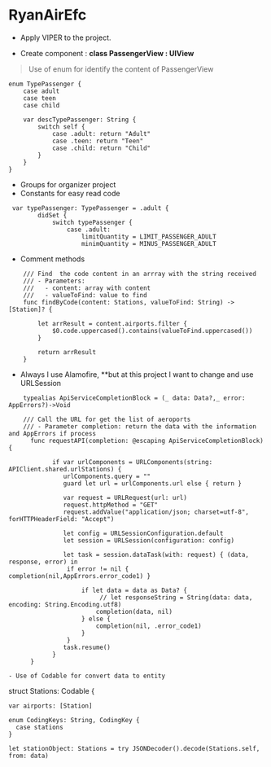 # RyanAirEfc

- Apply VIPER to the project.

- Create component : **class PassengerView : UIView** 
> Use of enum for identify the content of PassengerView
 
```
enum TypePassenger {
    case adult
    case teen
    case child
    
    var descTypePassenger: String {
        switch self {
            case .adult: return "Adult"
            case .teen: return "Teen"
            case .child: return "Child"
        }
    }
}
```
  
- Groups for organizer project
- Constants for easy read code
```
 var typePassenger: TypePassenger = .adult {
        didSet {
            switch typePassenger {
                case .adult:
                    limitQuantity = LIMIT_PASSENGER_ADULT
                    minimQuantity = MINUS_PASSENGER_ADULT
```
- Comment methods
```
    /// Find  the code content in an arrray with the string received
    /// - Parameters:
    ///   - content: array with content
    ///   - valueToFind: value to find
    func findByCode(content: Stations, valueToFind: String) -> [Station]? {
        
        let arrResult = content.airports.filter {
            $0.code.uppercased().contains(valueToFind.uppercased())
        }
        
        return arrResult
    }
```
- Always I use Alamofire, **but at this project I want to change and use URLSession
```
    typealias ApiServiceCompletionBlock = (_ data: Data?,_ error: AppErrors?)->Void
    
    /// Call the URL for get the list of aeroports
    /// - Parameter completion: return the data with the information and AppErrors if process
      func requestAPI(completion: @escaping ApiServiceCompletionBlock) {
        
            if var urlComponents = URLComponents(string: APIClient.shared.urlStations) {
               urlComponents.query = ""
               guard let url = urlComponents.url else { return }
                
               var request = URLRequest(url: url)
               request.httpMethod = "GET"
               request.addValue("application/json; charset=utf-8", forHTTPHeaderField: "Accept")
                
               let config = URLSessionConfiguration.default
               let session = URLSession(configuration: config)
                
               let task = session.dataTask(with: request) { (data, response, error) in
                if error != nil { completion(nil,AppErrors.error_code1) }
                    
                    if let data = data as Data? {
                         // let responseString = String(data: data, encoding: String.Encoding.utf8)
                        completion(data, nil)
                    } else {
                        completion(nil, .error_code1)
                    }
                }
               task.resume()
            }
      }

- Use of Codable for convert data to entity

```
struct Stations: Codable {
    
    var airports: [Station]
    
    enum CodingKeys: String, CodingKey {
      case stations
    }
    
    let stationObject: Stations = try JSONDecoder().decode(Stations.self, from: data)



